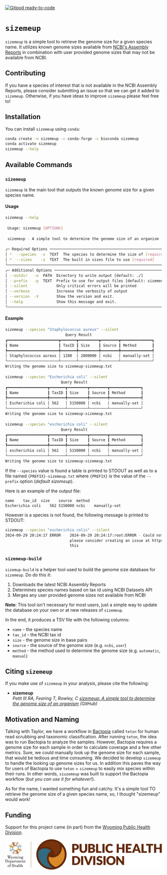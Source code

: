 [![Gitpod ready-to-code](https://img.shields.io/badge/Gitpod-ready--to--code-908a85?logo=gitpod)](https://gitpod.io/#https://github.com/rpetit3/sizemeup)

# `sizemeup`

`sizemeup` is a simple tool to retrieve the genome size for a given species name. It utilizes
known genome sizes available from [NCBI's Assembly Reports](https://ftp.ncbi.nlm.nih.gov/genomes/ASSEMBLY_REPORTS/README_species_genome_size.txt)
in combination with user provided genome sizes that may not be available from NCBI.

## Contributing

If you have a species of interest that is not available in the NCBI Assembly Reports, please
consider submitting an issue so that we can get it added to `sizemeup`. Otherwise, if you have
ideas to improve `sizemeup` please feel free to!

## Installation

You can install `sizemeup` using `conda`:

```bash
conda create -n sizemeup -c conda-forge -c bioconda sizemeup
conda activate sizemeup
sizemeup --help
```

## Available Commands

### `sizemeup`

`sizemeup` is the main tool that outputs the known genome size for a given species name.

#### Usage

```bash
sizemeup --help

 Usage: sizemeup [OPTIONS]

 sizemeup - A simple tool to determine the genome size of an organism

╭─ Required Options ────────────────────────────────────────────────────────────────────╮
│ *  --species  -s  TEXT  The species to determine the size of [required]               │
│ *  --sizes    -z  TEXT  The built in sizes file to use [required]                     │
╰───────────────────────────────────────────────────────────────────────────────────────╯
╭─ Additional Options ──────────────────────────────────────────────────────────────────╮
│ --outdir   -o  PATH  Directory to write output [default: ./]                          │
│ --prefix   -p  TEXT  Prefix to use for output files [default: sizemeup]               │
│ --silent             Only critical errors will be printed                             │
│ --verbose            Increase the verbosity of output                                 │
│ --version  -V        Show the version and exit.                                       │
│ --help               Show this message and exit.                                      │
╰───────────────────────────────────────────────────────────────────────────────────────╯
```

#### Example

```bash
sizemeup --species "Staphylococcus aureus" --silent
                           Query Result
┏━━━━━━━━━━━━━━━━━━━━━━━┳━━━━━━━┳━━━━━━━━━┳━━━━━━━━┳━━━━━━━━━━━━━━┓
┃ Name                  ┃ TaxID ┃ Size    ┃ Source ┃ Method       ┃
┡━━━━━━━━━━━━━━━━━━━━━━━╇━━━━━━━╇━━━━━━━━━╇━━━━━━━━╇━━━━━━━━━━━━━━┩
│ Staphylococcus aureus │ 1280  │ 2800000 │ ncbi   │ manually-set │
└───────────────────────┴───────┴─────────┴────────┴──────────────┘
Writing the genome size to sizemeup-sizemeup.txt

sizemeup --species "Escherichia coli" --silent
                         Query Result
┏━━━━━━━━━━━━━━━━━━┳━━━━━━━┳━━━━━━━━━┳━━━━━━━━┳━━━━━━━━━━━━━━┓
┃ Name             ┃ TaxID ┃ Size    ┃ Source ┃ Method       ┃
┡━━━━━━━━━━━━━━━━━━╇━━━━━━━╇━━━━━━━━━╇━━━━━━━━╇━━━━━━━━━━━━━━┩
│ Escherichia coli │ 562   │ 5150000 │ ncbi   │ manually-set │
└──────────────────┴───────┴─────────┴────────┴──────────────┘
Writing the genome size to sizemeup-sizemeup.txt

sizemeup --species "escherichia coli" --silent
                         Query Result
┏━━━━━━━━━━━━━━━━━━┳━━━━━━━┳━━━━━━━━━┳━━━━━━━━┳━━━━━━━━━━━━━━┓
┃ Name             ┃ TaxID ┃ Size    ┃ Source ┃ Method       ┃
┡━━━━━━━━━━━━━━━━━━╇━━━━━━━╇━━━━━━━━━╇━━━━━━━━╇━━━━━━━━━━━━━━┩
│ escherichia coli │ 562   │ 5150000 │ ncbi   │ manually-set │
└──────────────────┴───────┴─────────┴────────┴──────────────┘
Writing the genome size to sizemeup-sizemeup.txt
```

If the `--species` value is found a table is printed to STDOUT as well as to a file named
`{PREFIX}-sizemeup.txt` where `{PREFIX}` is the value of the `--prefix` option (_default sizemeup_).

Here is an example of the output file:

```tsv
name	tax_id	size	source	method
Escherichia coli	562	5150000	ncbi	manually-set
```

However is a species is not found, the following message is printed to STDOUT:

```bash
sizemeup --species "escherichia colis" --silent
2024-09-29 20:24:17 ERROR    2024-09-29 20:24:17:root:ERROR - Could not find 'escherichia colis' in the sizes file,      sizemeup.py:138
                             please consider creating an issue at https://github.com/rpetit3/sizemeup/issues to report
                             this
```

### `sizemeup-build`

`sizemup-build` is a helper tool used to build the genome size database for `sizemeup`. Do do
this it:

1. Downloads the latest NCBI Assembly Reports
2. Determines species names based on tax id using NCBI Datasets API
3. Merges any user provided genome sizes not available from NCBI

**Note**: This tool isn't necessary for most users, just a simple way to update the database
on your own or at new releases of `sizemeup`.

In the end, it produces a TSV file with the following columns:

- `name` - the species name
- `tax_id` - the NCBI tax id
- `size` - the genome size in base pairs
- `source` - the source of the genome size (e.g. `ncbi`, `user`)
- `method` - the method used to determine the genome size (e.g. `automatic`, `manual`)

## Citing `sizemeup`
If you make use of `sizemeup` in your analysis, please cite the following:

- __sizemeup__  
_Petit III RA, Fearing T, Rowley, C [sizemeup: A simple tool to determine the genome size of an organism](https://github.com/rpetit3/sizemeup) (GitHub)_  

## Motivation and Naming

Talking with Taylor, we have a workflow in [Bactopia](https://bactopia.github.io/latest/) called
`teton` for human read scrubbing and taxonomic classification. After running `teton`, the idea
was to run Bactopia to analyze the samples. However, Bactopia requires a genome size for each
sample in order to calculate coverage and a few other metrics. Sure, we could manually look up
the genome size for each sample, that would be tedious and time consuming. We decided to develop
`sizemeup` to handle the looking up genome sizes for us. In addition this paves the way for
users of Bactopia to use `teton` + `sizemeup` to easily mix species within their runs. In other
words, `siuzemeup` was built to support the Bactopia workflow (_but you can use it for whatever!_).

As for the name, I wanted something fun and catchy. It's a simple tool TO retrieve the genome
size of a given species name, so, I thought "sizemeup" would work!

## Funding

Support for this project came (in part) from the [Wyoming Public Health Division](https://health.wyo.gov/publichealth/).

![Wyoming Public Health Division](data/assets/wyphd-banner.jpg)
